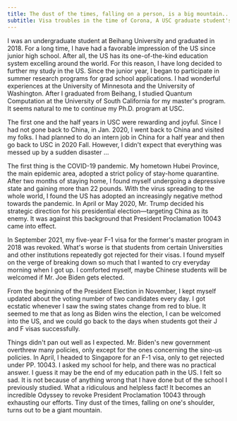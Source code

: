 ```yaml
---
title: The dust of the times, falling on a person, is a big mountain...
subtitle: Visa troubles in the time of Corona, A USC graduate student's story
---
```

I was an undergraduate student at Beihang University and graduated in 2018. For a long time, I have had a favorable impression of the US since junior high school. After all, the US has its one-of-the-kind education system excelling around the world. For this reason, I have long decided to further my study in the US. Since the junior year, I began to participate in summer research programs for grad school applications. I had wonderful experiences at the University of Minnesota and the University of Washington. After I graduated from Beihang, I studied Quantum Computation at the University of South California for my master's program. It seems natural to me to continue my Ph.D. program at USC.

The first one and the half years in USC were rewarding and joyful. Since I had not gone back to China, in Jan. 2020, I went back to China and visited my folks. I had planned to do an intern job in China for a half year and then go back to USC in 2020 Fall. However, I didn't expect that everything was messed up by a sudden disaster ...


The first thing is the COVID-19 pandemic. My hometown Hubei Province, the main epidemic area, adopted a strict policy of stay-home quarantine. After two months of staying home, I found myself undergoing a depressive state and gaining more than 22 pounds. With the virus spreading to the whole world, I found the US has adopted an increasingly negative method towards the pandemic. In April or May 2020, Mr. Trump decided his strategic direction for his presidential election—targeting China as its enemy. It was against this background that President Proclamation 10043 came into effect.

In September 2021, my five-year F-1 visa for the former's master program in 2018 was revoked. What's worse is that students from certain Universities and other institutions repeatedly got rejected for their visas. I found myself on the verge of breaking down so much that I wanted to cry everyday morning when I got up. I comforted myself, maybe Chinese students will be welcomed if Mr. Joe Biden gets elected.

From the beginning of the President Election in November, I kept myself updated about the voting number of two candidates every day. I got ecstatic whenever I saw the swing states change from red to blue. It seemed to me that as long as Biden wins the election, I can be welcomed into the US, and we could go back to the days when students got their J and F visas successfully.

Things didn't pan out well as I expected. Mr. Biden's new government overthrew many policies, only except for the ones concerning the sino-us policies. In April, I headed to Singapore for an F-1 visa, only to get rejected under PP. 10043. I asked my school for help, and there was no practical answer. I guess it may be the end of my education path in the US. I felt so sad. It is not because of anything wrong that I have done but of the school I previously studied. What a ridiculous and helpless fact! It becomes an incredible Odyssey to revoke President Proclamation 10043 through exhausting our efforts. Tiny dust of the times, falling on one's shoulder, turns out to be a giant mountain.
